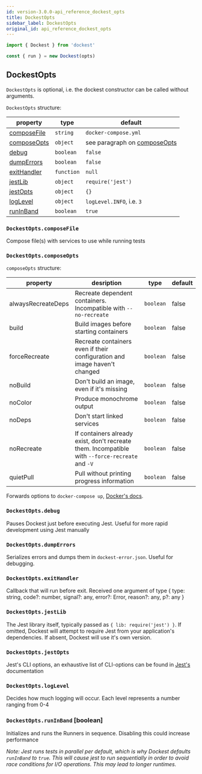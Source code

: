 ```yaml
---
id: version-3.0.0-api_reference_dockest_opts
title: DockestOpts
sidebar_label: DockestOpts
original_id: api_reference_dockest_opts
---
```


```ts
import { Dockest } from 'dockest'

const { run } = new Dockest(opts)
```

## DockestOpts

`DockestOpts` is optional, i.e. the dockest constructor can be called without arguments.

`DockestOpts` structure:

| property                               | type       | default                                                 |
| -------------------------------------- | ---------- | ------------------------------------------------------- |
| [composeFile](#dockestoptscomposefile) | `string`   | `docker-compose.yml`                                    |
| [composeOpts](#dockestoptscomposeopts) | `object`   | see paragraph on [composeOpts](#dockestoptscomposeopts) |
| [debug](#dockestoptsdebug)             | `boolean`  | `false`                                                 |
| [dumpErrors](#dockestoptsdumperrors)   | `boolean`  | `false`                                                 |
| [exitHandler](#dockestoptsexitHandler) | `function` | `null`                                                  |
| [jestLib](#dockestoptsjestLib)         | `object`   | `require('jest')`                                       |
| [jestOpts](#dockestoptsjestOpts)       | `object`   | `{}`                                                    |
| [logLevel](#dockestoptslogLevel)       | `object`   | `logLevel.INFO`, i.e. `3`                               |
| [runInBand](#dockestoptsrunInBand)     | `boolean`  | `true`                                                  |

### `DockestOpts.composeFile`

Compose file(s) with services to use while running tests

### `DockestOpts.composeOpts`

`composeOpts` structure:

| property           | desription                                                                                      | type      | default |
| ------------------ | ----------------------------------------------------------------------------------------------- | --------- | ------- |
| alwaysRecreateDeps | Recreate dependent containers. Incompatible with `--no-recreate`                                | `boolean` | false   |
| build              | Build images before starting containers                                                         | `boolean` | false   |
| forceRecreate      | Recreate containers even if their configuration and image haven't changed                       | `boolean` | false   |
| noBuild            | Don't build an image, even if it's missing                                                      | `boolean` | false   |
| noColor            | Produce monochrome output                                                                       | `boolean` | false   |
| noDeps             | Don't start linked services                                                                     | `boolean` | false   |
| noRecreate         | If containers already exist, don't recreate them. Incompatible with `--force-recreate` and `-V` | `boolean` | false   |
| quietPull          | Pull without printing progress information                                                      | `boolean` | false   |

Forwards options to `docker-compose up`, [Docker's docs](https://docs.docker.com/compose/reference/up/).

### `DockestOpts.debug`

Pauses Dockest just before executing Jest. Useful for more rapid development using Jest manually

### `DockestOpts.dumpErrors`

Serializes errors and dumps them in `dockest-error.json`. Useful for debugging.

### `DockestOpts.exitHandler`

Callback that will run before exit. Received one argument of type { type: string, code?: number, signal?: any, error?:
Error, reason?: any, p?: any }

### `DockestOpts.jestLib`

The Jest library itself, typically passed as `{ lib: require('jest') }`. If omitted, Dockest will attempt to require
Jest from your application's dependencies. If absent, Dockest will use it's own version.

### `DockestOpts.jestOpts`

Jest's CLI options, an exhaustive list of CLI-options can be found in [Jest's](https://jestjs.io/docs/en/cli.html)
documentation

### `DockestOpts.logLevel`

Decides how much logging will occur. Each level represents a number ranging from 0-4

### `DockestOpts.runInBand` [boolean]

Initializes and runs the Runners in sequence. Disabling this could increase performance

_Note: Jest runs tests in parallel per default, which is why Dockest defaults `runInBand` to `true`. This will cause
jest to run sequentially in order to avoid race conditions for I/O operations. This may lead to longer runtimes._
